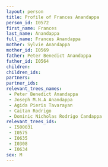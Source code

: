 ```yaml
---
layout: person
title: Profile of Frances Anandappa
person_id: I0572
first_name: Frances
last_name: Anandappa
full_name: Frances Anandappa
mother: Sylvie Anandappa
mother_id: I0569
father: Peter Benedict Anandappa
father_id: I0564
children:
children_ids:
partners:
partner_ids:
relevant_trees_names:
 - Peter Benedict Anandappa
 - Joseph M.N.A Anandappa
 - Agida Pieris Tavarayan
 - Caitan Rodrigo
 - Dominic Nicholas Rodrigo Candappa
relevant_trees_ids:
 - I500031
 - I0575
 - I0635
 - I0308
 - I0634
sex: M
---
```



